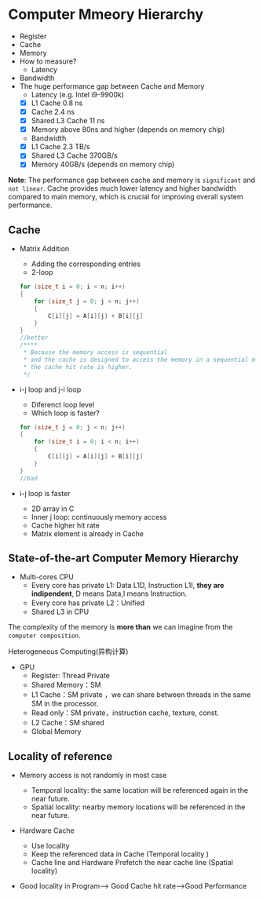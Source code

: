 # Computer Mmeory Hierarchy
- Register
- Cache
- Memory
- How to measure?
    - Latency
- Bandwidth
  [](./md-png/图片1.png)
- The huge performance gap between Cache and Memory
    -   Latency (e.g. Intel i9-9900k) 
    -   [x] L1 Cache 0.8 ns
    -   [x] Cache 2.4 ns
    -   [x] Shared L3 Cache 11 ns
    -   [x] Memory above 80ns and higher (depends on memory chip)
    -   Bandwidth
    -   [x] L1 Cache 2.3 TB/s
     -   [x] Shared L3 Cache 370GB/s
     - [x] Memory 40GB/s (depends on memory chip)

**Note**: The performance gap between cache and memory is `significant` and `not linear`. Cache provides much lower latency and higher bandwidth compared to main memory, which is crucial for improving overall system performance.

## Cache

- Matrix Addition
    - Adding the corresponding entries
    - 2-loop
    ```cpp
    for (size_t i = 0; i < n; i++)
    {
        for (size_t j = 0; j < n; j++)
        {
            C[i][j] = A[i][j] + B[i][j]
        }
    }
    //better
    /****
     * Because the memory access is sequential 
     * and the cache is designed to access the memory in a sequential manner,
     * the cache hit rate is higher.
     */
    ```


- i-j loop and j-i loop
    - Diferenct loop level
    - Which loop is faster?
    ```cpp
    for (size_t j = 0; j < n; j++)
    {
        for (size_t i = 0; i < n; i++)
        {
            C[i][j] = A[i][j] + B[i][j]
        }
    }
    //bad
    ```

- i-j loop is faster
    - 2D array in C
    - Inner j loop: continuously memory access
    - Cache higher hit rate
    - Matrix element is already in Cache 


## State-of-the-art Computer Memory Hierarchy

- Multi-cores CPU
    - Every core has private L1: Data L1D, Instruction L1I, **they are indipendent**, D means Data,I means Instruction. 
    - Every core has private L2：Unified
    - Shared L3 in CPU

The complexity of the memory is **more than** we can imagine from the `computer composition`.

[](./md-png/图片2.png)
[](./md-png/图片3.jpg)


Heterogeneous Computing(异构计算)

- GPU
    - Register: Thread Private
    - Shared Memory：SM
    - L1 Cache：SM private ，we can share between threads in the same SM in the processor.
    - Read only：SM private，instruction cache, texture, const.
    - L2 Cache：SM shared
    - Global Memory


## Locality of reference

- Memory access is not randomly in most case
    - Temporal locality: the same location will be referenced again in the near future.
    - Spatial locality: nearby memory locations will be referenced in the near future.
- Hardware Cache
    - Use locality
    - Keep the referenced data in Cache (Temporal locality )
    - Cache line and Hardware Prefetch the near cache line (Spatial locality)

- Good locality in Program—> Good Cache hit rate—>Good Performance



